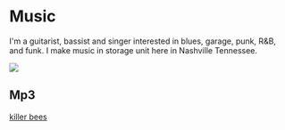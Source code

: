 # Music

I'm a guitarist, bassist and singer interested in blues, garage, punk, R&B, and funk.  I make music in storage unit here in Nashville Tennessee.

![](https://michaelleewilliams.github.io/pictures/drum.jpg)

## Mp3

[killer bees](https://michaelleewilliams.github.io/music/KillerBees.mps)
